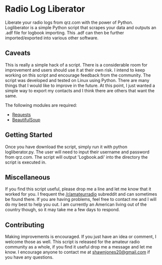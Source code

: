 # Radio Log Liberator
Liberate your radio logs from qrz.com with the power of Python. Logliberator is a simple Python script that scrapes your data and outputs an .adf file for logbook importing. This .adf can then be further imported/exported into various other software.

## Caveats
This is really a simple hack of a script. There is a considerable room for improvement and users should use it at their own risk. I intend to keep working on this script and encourage feedback from the community. 
The script was developed and tested on Linux using Python. There are many things that I would like to improve in the future. At this point, I just wanted a simple way to export my contacts and I think there are others that want the same. 

The following modules are required:  
  * [Requests](http://docs.python-requests.org/en/latest/)
  * [BeautifulSoup](http://www.crummy.com/software/BeautifulSoup/)
    
## Getting Started
Once you have download the script, simply run it with python logliberator.py. The user will need to input their username and password from qrz.com. The script will output 'Logbook.adi' into the directory the script is executed in.  

## Miscellaneous
If you find this script useful, please drop me a line and let me know that it worked for you. I frequent the [/r/amateurradio](https://www.reddit.com/r/amateurradio/) subreddit and can sometimes be found there. If you are having problems, feel free to contact me and I will do my best to help you out. I am currently an American living out of the country though, so it may take me a few days to respond.


## Contributing
Making improvements is encouraged. If you just have an idea or comment, I welcome those as well. This script is released for the amateur radio community as a whole, if you find it useful drop me a message and let me know. I encourage anyone to contact me at shawnjones20@gmail.com if you have any questions. 

